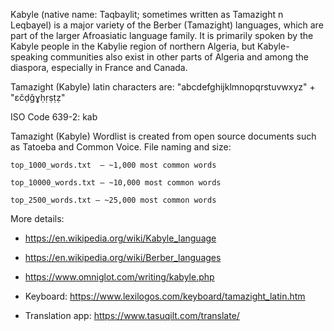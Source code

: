 
Kabyle (native name: Taqbaylit; sometimes written as Tamazight n Leqbayel) is a major variety of the Berber (Tamazight) languages, which are part of the larger Afroasiatic language family. It is primarily spoken by the Kabyle people in the Kabylie region of northern Algeria, but Kabyle-speaking communities also exist in other parts of Algeria and among the diaspora, especially in France and Canada.

Tamazight (Kabyle) latin characters are: "abcdefghijklmnopqrstuvwxyz" + "ɛčḍǧɣḥṛṣṭẓ"

ISO Code 639-2: kab

Tamazight (Kabyle) Wordlist is created from open source documents such as Tatoeba and Common Voice. 
File naming and size:

    top_1000_words.txt  — ~1,000 most common words

    top_10000_words.txt — ~10,000 most common words

    top_2500_words.txt — ~25,000 most common words

More details: 
- https://en.wikipedia.org/wiki/Kabyle_language
- https://en.wikipedia.org/wiki/Berber_languages
- https://www.omniglot.com/writing/kabyle.php

- Keyboard: https://www.lexilogos.com/keyboard/tamazight_latin.htm
- Translation app: https://www.tasuqilt.com/translate/

